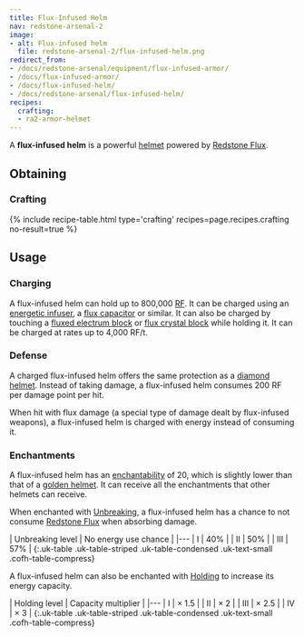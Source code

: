 ```yaml
---
title: Flux-Infused Helm
nav: redstone-arsenal-2
image:
- alt: Flux-infused helm
  file: redstone-arsenal-2/flux-infused-helm.png
redirect_from:
- /docs/redstone-arsenal/equipment/flux-infused-armor/
- /docs/flux-infused-armor/
- /docs/flux-infused-helm/
- /docs/redstone-arsenal/flux-infused-helm/
recipes:
  crafting:
  - ra2-armor-helmet
---
```


A **flux-infused helm** is a powerful
[helmet](https://minecraft.gamepedia.com/Helmet) powered by [Redstone
Flux](/docs/redstone-flux/).


Obtaining
---------

### Crafting
{% include recipe-table.html type='crafting' recipes=page.recipes.crafting no-result=true %}


Usage
-----

### Charging
A flux-infused helm can hold up to 800,000 [RF](/docs/redstone-flux/). It can be
charged using an [energetic infuser](/docs/thermal-expansion-5/energetic-infuser/), a [flux
capacitor](/docs/thermal-expansion-5/flux-capacitor/) or similar. It can also be charged by touching
a [fluxed electrum block](/docs/redstone-arsenal-2/fluxed-electrum-block/) or [flux crystal
block](/docs/redstone-arsenal-2/flux-crystal-block) while holding it. It can be charged at rates up
to 4,000 RF/t.

### Defense
A charged flux-infused helm offers the same protection as a [diamond
helmet](https://minecraft.gamepedia.com/Diamond_Helmet). Instead of taking
damage, a flux-infused helm consumes 200 RF per damage point per hit.

When hit with flux damage (a special type of damage dealt by flux-infused
weapons), a flux-infused helm is charged with energy instead of consuming it.

### Enchantments
A flux-infused helm has an
[enchantability](https://minecraft.gamepedia.com/Enchantability) of 20, which is
slightly lower than that of a [golden
helmet](https://minecraft.gamepedia.com/Golden_Helmet). It can receive all the
enchantments that other helmets can receive.

When enchanted with [Unbreaking](https://minecraft.gamepedia.com/Unbreaking), a
flux-infused helm has a chance to not consume [Redstone
Flux](/docs/redstone-flux/) when absorbing damage.

| Unbreaking level | No energy use chance |
|---
| I | 40% |
| II | 50% |
| III | 57% |
{:.uk-table .uk-table-striped .uk-table-condensed .uk-text-small .cofh-table-compress}

A flux-infused helm can also be enchanted with [Holding](/docs/cofh-core-4/holding/) to
increase its energy capacity.

| Holding level | Capacity multiplier |
|---
| I | × 1.5 |
| II | × 2 |
| III | × 2.5 |
| IV | × 3 |
{:.uk-table .uk-table-striped .uk-table-condensed .uk-text-small .cofh-table-compress}
